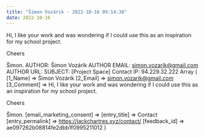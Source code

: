 ```yaml
---
title: "Šimon Vozárik - 2022-10-16 09:14:38"
date: 2022-10-16
---
```


Hi, I like your work and was wondering if I could use this as an inspiration for my school project.

Cheers

Šimon. <!--more--> AUTHOR: Šimon Vozárik AUTHOR EMAIL: simon.vozarik@gmail.com AUTHOR URL: SUBJECT: \[Project Space\] Contact IP: 94.229.32.222 Array ( \[1\_Name\] => Šimon Vozárik \[2\_Email\] => simon.vozarik@gmail.com \[3\_Comment\] => Hi, I like your work and was wondering if I could use this as an inspiration for my school project.

Cheers

Šimon. \[email\_marketing\_consent\] => \[entry\_title\] => Contact \[entry\_permalink\] => https://jackchartres.xyz/contact/ \[feedback\_id\] => ae097262b08814fe2dbb1f0995211012 )
